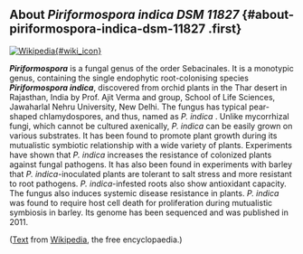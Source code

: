 About *Piriformospora indica DSM 11827* {#about-piriformospora-indica-dsm-11827 .first}
---------------------------------------

[![Wikipedia](/img/wikipedia_logo_v2_en.png){#wiki_icon}](http://en.wikipedia.org/wiki/Piriformospora_)

***Piriformospora*** is a fungal genus of the order Sebacinales. It is a
monotypic genus, containing the single endophytic root-colonising
species ***Piriformospora indica***, discovered from orchid plants in
the Thar desert in Rajasthan, India by Prof. Ajit Verma and group,
School of Life Sciences, Jawaharlal Nehru University, New Delhi. The
fungus has typical pear-shaped chlamydospores, and thus, named as
*P. indica* . Unlike mycorrhizal fungi, which cannot be cultured
axenically, *P. indica* can be easily grown on various substrates. It
has been found to promote plant growth during its mutualistic symbiotic
relationship with a wide variety of plants. Experiments have shown that
*P. indica* increases the resistance of colonized plants against fungal
pathogens. It has also been found in experiments with barley that
*P. indica*-inoculated plants are tolerant to salt stress and more
resistant to root pathogens. *P. indica*-infested roots also show
antioxidant capacity. The fungus also induces systemic disease
resistance in plants. *P. indica* was found to require host cell death
for proliferation during mutualistic symbiosis in barley. Its genome has
been sequenced and was published in 2011.

([Text](http://en.wikipedia.org/wiki/Piriformospora_) from
[Wikipedia](http://en.wikipedia.org/), the free encyclopaedia.)
